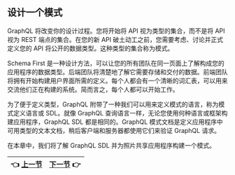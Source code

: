 ## 设计一个模式

GraphQL 将改变你的设计过程。您将开始将 API 视为类型的集合，而不是将 API 视为 REST 端点的集合。在您的新 API 破土动工之前，您需要考虑、讨论并正式定义您的 API 将公开的数据类型。这种类型的集合称为模式。

Schema First 是一种设计方法，可以让您的所有团队在同一页面上了解构成您的应用程序的数据类型。后端团队将清楚地了解它需要存储和交付的数据。前端团队将拥有开始构建用户界面所需的定义。每个人都会有一个清晰的词汇表，可以用来交流他们正在构建的系统。简而言之，每个人都可以开始工作。

为了便于定义类型，GraphQL 附带了一种我们可以用来定义模式的语言，称为模式定义语言或 SDL。就像 GraphQL 查询语言一样，无论您使用何种语言或框架构建应用程序，GraphQL SDL 都是相同的。GraphQL 模式文档是定义应用程序中可用类型的文本文档，稍后客户端和服务器都使用它们来验证 GraphQL 请求。

在本章中，我们将了解 GraphQL SDL 并为照片共享应用程序构建一个模式。

| :point_left: [上一节](/ch03_06.md) | [下一节](/ch04_01.md) :point_right: |
| - | - |
